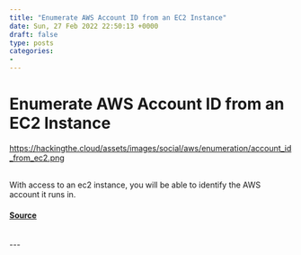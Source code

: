 ```yaml
---
title: "Enumerate AWS Account ID from an EC2 Instance"
date: Sun, 27 Feb 2022 22:50:13 +0000
draft: false
type: posts
categories: 
- 
---
```

# Enumerate AWS Account ID from an EC2 Instance
https://hackingthe.cloud/assets/images/social/aws/enumeration/account_id_from_ec2.png
<br/>

<br/>
With access to an ec2 instance, you will be able to identify the AWS account it runs in.

#### [Source](https://hackingthe.cloud/aws/enumeration/account_id_from_ec2/)

<br/>
---
